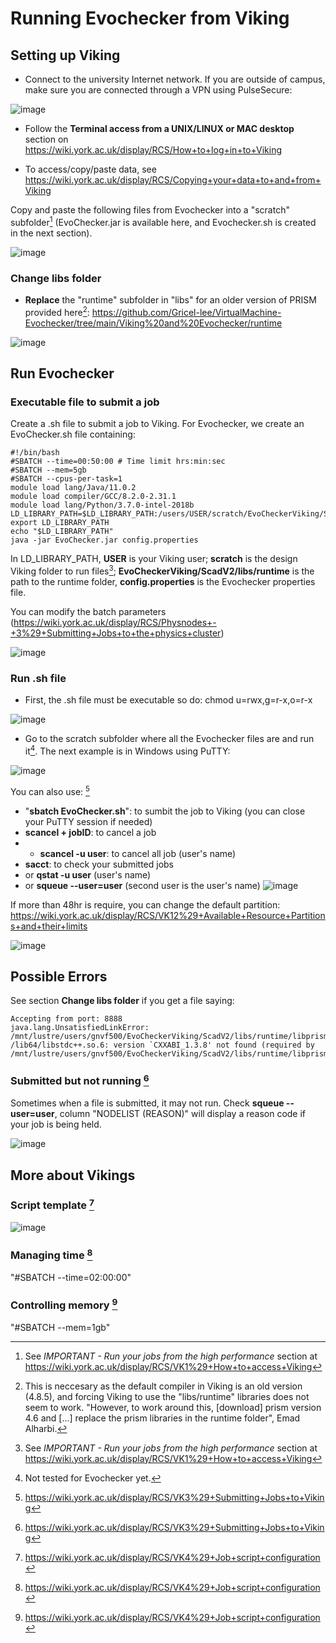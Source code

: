 # Running Evochecker from Viking

## Setting up Viking

- Connect to the university Internet network. If you are outside of campus, make sure you are connected through a VPN using PulseSecure:

![image](https://user-images.githubusercontent.com/63869574/143794614-5e85dbfa-6508-4c03-abf8-943abbdada8f.png)

- Follow the **Terminal access from a UNIX/LINUX or MAC desktop** section on https://wiki.york.ac.uk/display/RCS/How+to+log+in+to+Viking 

- To access/copy/paste data, see https://wiki.york.ac.uk/display/RCS/Copying+your+data+to+and+from+Viking 

Copy and paste the following files from Evochecker into a "scratch" subfolder[^1] (EvoChecker.jar is available here, and Evochecker.sh is created in the next section).

![image](https://user-images.githubusercontent.com/63869574/143893682-c9c60585-631c-458e-a8e8-7f3c72be841d.png)

### Change libs folder

- **Replace** the "runtime" subfolder in "libs" for an older version of PRISM provided here[^2]: https://github.com/Gricel-lee/VirtualMachine-Evochecker/tree/main/Viking%20and%20Evochecker/runtime

![image](https://user-images.githubusercontent.com/63869574/143893629-22d0e0fc-6248-4e3d-bf0f-2a6f2c6fc4a0.png)


## Run Evochecker
### Executable file to submit a job
Create a .sh file to submit a job to Viking. 
For Evochecker, we create an EvoChecker.sh file containing:

```
#!/bin/bash
#SBATCH --time=00:50:00 # Time limit hrs:min:sec
#SBATCH --mem=5gb
#SBATCH --cpus-per-task=1
module load lang/Java/11.0.2
module load compiler/GCC/8.2.0-2.31.1
module load lang/Python/3.7.0-intel-2018b
LD_LIBRARY_PATH=$LD_LIBRARY_PATH:/users/USER/scratch/EvoCheckerViking/ScadV2/libs/runtime
export LD_LIBRARY_PATH
echo "$LD_LIBRARY_PATH"
java -jar EvoChecker.jar config.properties 

```
In LD_LIBRARY_PATH, **USER** is your Viking user; **scratch** is the design Viking folder to run files[^1]; **EvoCheckerViking/ScadV2/libs/runtime** is the path to the runtime folder, **config.properties** is the Evochecker properties file. 

You can modify the batch parameters (https://wiki.york.ac.uk/display/RCS/Physnodes+-+3%29+Submitting+Jobs+to+the+physics+cluster)

![image](https://user-images.githubusercontent.com/63869574/155792200-b1a3b7ab-8698-432c-be37-7d53a6c40129.png)



### Run .sh file

- First, the .sh file must be executable so do: chmod u=rwx,g=r-x,o=r-x 

![image](https://user-images.githubusercontent.com/63869574/143779349-bcbdcc6f-2159-467e-bbf7-799542f215e2.png)

- Go to the scratch subfolder where all the Evochecker files are and run it[^3]. The next example is in Windows using PuTTY:

![image](https://user-images.githubusercontent.com/63869574/143894178-ab36e910-8cb0-4a2a-87c0-6e6295b57b84.png)

You can also use: [^5]
 - "**sbatch EvoChecker.sh**": to sumbit the job to Viking (you can close your PuTTY session if needed)
 - **scancel + jobID**: to cancel a job 
 -  - **scancel -u user**: to cancel all job  (user's name)
 - **sacct**: to check your submitted jobs
 - or **qstat -u user** (user's name)
 - or **squeue --user=user** (second user is the user's name)
![image](https://user-images.githubusercontent.com/63869574/155799924-657672e7-5e3e-4526-bf05-4fdf6d8bb5d0.png)

If more than 48hr is require, you can change the default partition: https://wiki.york.ac.uk/display/RCS/VK12%29+Available+Resource+Partitions+and+their+limits

![image](https://user-images.githubusercontent.com/63869574/156606835-cf3fe128-7717-4ab4-9de8-e798cbca9c58.png)



## Possible Errors

See section **Change libs folder** if you get a file saying:
```
Accepting from port: 8888
java.lang.UnsatisfiedLinkError: /mnt/lustre/users/gnvf500/EvoCheckerViking/ScadV2/libs/runtime/libprism.so: /lib64/libstdc++.so.6: version `CXXABI_1.3.8' not found (required by /mnt/lustre/users/gnvf500/EvoCheckerViking/ScadV2/libs/runtime/libprism.so)
```

### Submitted but not running [^5]
Sometimes when a file is submitted, it may not run. Check **squeue --user=user**, column "NODELIST (REASON)"  will display a reason code if your job is being held.

![image](https://user-images.githubusercontent.com/63869574/156643316-f4573432-588e-40ad-8c6d-c1e560103580.png)


## More about Vikings
### Script template [^4]

![image](https://user-images.githubusercontent.com/63869574/148259168-fbf62be9-ab8d-472e-9135-68956205448d.png)

### Managing time [^4]
"#SBATCH --time=02:00:00" 
### Controlling memory [^4]
"#SBATCH --mem=1gb"



[^1]: See _IMPORTANT - Run your jobs from the high performance_ section at https://wiki.york.ac.uk/display/RCS/VK1%29+How+to+access+Viking

[^2]: This is neccesary as the default compiler in Viking is an old version (4.8.5), and forcing Viking to use the "libs/runtime" libraries does not seem to work. "However, to work around this, \[download\] prism version 4.6 and \[...\] replace the prism libraries in the runtime folder", Emad Alharbi. 

[^3]: Not tested for Evochecker yet.

[^4]: https://wiki.york.ac.uk/display/RCS/VK4%29+Job+script+configuration

[^5]: https://wiki.york.ac.uk/display/RCS/VK3%29+Submitting+Jobs+to+Viking

